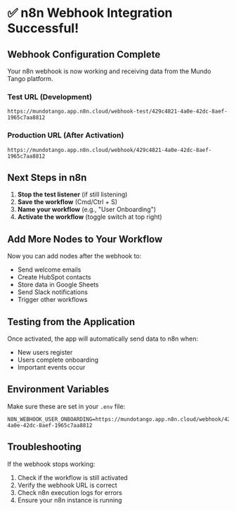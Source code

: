 # ✅ n8n Webhook Integration Successful!

## Webhook Configuration Complete

Your n8n webhook is now working and receiving data from the Mundo Tango platform.

### Test URL (Development)
```
https://mundotango.app.n8n.cloud/webhook-test/429c4821-4a0e-42dc-8aef-1965c7aa8812
```

### Production URL (After Activation)
```
https://mundotango.app.n8n.cloud/webhook/429c4821-4a0e-42dc-8aef-1965c7aa8812
```

## Next Steps in n8n

1. **Stop the test listener** (if still listening)
2. **Save the workflow** (Cmd/Ctrl + S)
3. **Name your workflow** (e.g., "User Onboarding")
4. **Activate the workflow** (toggle switch at top right)

## Add More Nodes to Your Workflow

Now you can add nodes after the webhook to:
- Send welcome emails
- Create HubSpot contacts
- Store data in Google Sheets
- Send Slack notifications
- Trigger other workflows

## Testing from the Application

Once activated, the app will automatically send data to n8n when:
- New users register
- Users complete onboarding
- Important events occur

## Environment Variables

Make sure these are set in your `.env` file:
```env
N8N_WEBHOOK_USER_ONBOARDING=https://mundotango.app.n8n.cloud/webhook/429c4821-4a0e-42dc-8aef-1965c7aa8812
```

## Troubleshooting

If the webhook stops working:
1. Check if the workflow is still activated
2. Verify the webhook URL is correct
3. Check n8n execution logs for errors
4. Ensure your n8n instance is running